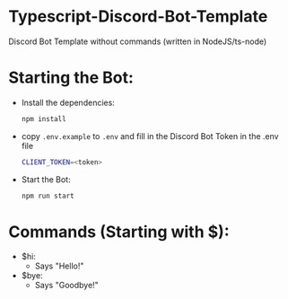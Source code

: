 # Typescript-Discord-Bot-Template
Discord Bot Template without commands (written in NodeJS/ts-node)

# Starting the Bot:
- Install the dependencies:
    ```bash
    npm install
    ```
- copy ```.env.example``` to ```.env``` and fill in the Discord Bot Token in the .env file
    ```bash
    CLIENT_TOKEN=<token>
    ```
- Start the Bot:
    ```bash
    npm run start
    ```
  

# Commands (Starting with $):
- $hi:
    - Says "Hello!"
- $bye:
    - Says "Goodbye!"